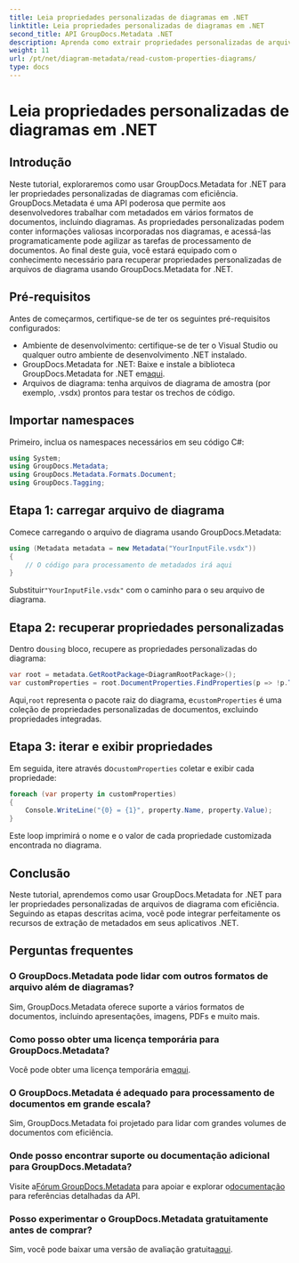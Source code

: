 ```yaml
---
title: Leia propriedades personalizadas de diagramas em .NET
linktitle: Leia propriedades personalizadas de diagramas em .NET
second_title: API GroupDocs.Metadata .NET
description: Aprenda como extrair propriedades personalizadas de arquivos de diagrama em .NET usando GroupDocs.Metadata. Guia passo a passo fácil para desenvolvedores.
weight: 11
url: /pt/net/diagram-metadata/read-custom-properties-diagrams/
type: docs
---
```

# Leia propriedades personalizadas de diagramas em .NET

## Introdução
Neste tutorial, exploraremos como usar GroupDocs.Metadata for .NET para ler propriedades personalizadas de diagramas com eficiência. GroupDocs.Metadata é uma API poderosa que permite aos desenvolvedores trabalhar com metadados em vários formatos de documentos, incluindo diagramas. As propriedades personalizadas podem conter informações valiosas incorporadas nos diagramas, e acessá-las programaticamente pode agilizar as tarefas de processamento de documentos. Ao final deste guia, você estará equipado com o conhecimento necessário para recuperar propriedades personalizadas de arquivos de diagrama usando GroupDocs.Metadata for .NET.
## Pré-requisitos
Antes de começarmos, certifique-se de ter os seguintes pré-requisitos configurados:
- Ambiente de desenvolvimento: certifique-se de ter o Visual Studio ou qualquer outro ambiente de desenvolvimento .NET instalado.
-  GroupDocs.Metadata for .NET: Baixe e instale a biblioteca GroupDocs.Metadata for .NET em[aqui](https://releases.groupdocs.com/metadata/net/).
- Arquivos de diagrama: tenha arquivos de diagrama de amostra (por exemplo, .vsdx) prontos para testar os trechos de código.

## Importar namespaces
Primeiro, inclua os namespaces necessários em seu código C#:
```csharp
using System;
using GroupDocs.Metadata;
using GroupDocs.Metadata.Formats.Document;
using GroupDocs.Tagging;
```
## Etapa 1: carregar arquivo de diagrama
Comece carregando o arquivo de diagrama usando GroupDocs.Metadata:
```csharp
using (Metadata metadata = new Metadata("YourInputFile.vsdx"))
{
    // O código para processamento de metadados irá aqui
}
```
 Substituir`"YourInputFile.vsdx"` com o caminho para o seu arquivo de diagrama.
## Etapa 2: recuperar propriedades personalizadas
 Dentro do`using` bloco, recupere as propriedades personalizadas do diagrama:
```csharp
var root = metadata.GetRootPackage<DiagramRootPackage>();
var customProperties = root.DocumentProperties.FindProperties(p => !p.Tags.Contains(Tags.Document.BuiltIn));
```
 Aqui,`root` representa o pacote raiz do diagrama, e`customProperties` é uma coleção de propriedades personalizadas de documentos, excluindo propriedades integradas.
## Etapa 3: iterar e exibir propriedades
 Em seguida, itere através do`customProperties` coletar e exibir cada propriedade:
```csharp
foreach (var property in customProperties)
{
    Console.WriteLine("{0} = {1}", property.Name, property.Value);
}
```
Este loop imprimirá o nome e o valor de cada propriedade customizada encontrada no diagrama.

## Conclusão
Neste tutorial, aprendemos como usar GroupDocs.Metadata for .NET para ler propriedades personalizadas de arquivos de diagrama com eficiência. Seguindo as etapas descritas acima, você pode integrar perfeitamente os recursos de extração de metadados em seus aplicativos .NET.

## Perguntas frequentes
### O GroupDocs.Metadata pode lidar com outros formatos de arquivo além de diagramas?
Sim, GroupDocs.Metadata oferece suporte a vários formatos de documentos, incluindo apresentações, imagens, PDFs e muito mais.
### Como posso obter uma licença temporária para GroupDocs.Metadata?
 Você pode obter uma licença temporária em[aqui](https://purchase.groupdocs.com/temporary-license/).
### O GroupDocs.Metadata é adequado para processamento de documentos em grande escala?
Sim, GroupDocs.Metadata foi projetado para lidar com grandes volumes de documentos com eficiência.
### Onde posso encontrar suporte ou documentação adicional para GroupDocs.Metadata?
 Visite a[Fórum GroupDocs.Metadata](https://forum.groupdocs.com/c/metadata/14) para apoiar e explorar o[documentação](https://tutorials.groupdocs.com/metadata/net/) para referências detalhadas da API.
### Posso experimentar o GroupDocs.Metadata gratuitamente antes de comprar?
 Sim, você pode baixar uma versão de avaliação gratuita[aqui](https://releases.groupdocs.com/).